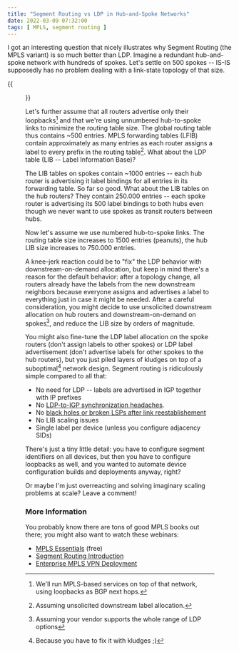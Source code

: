 ```yaml
---
title: "Segment Routing vs LDP in Hub-and-Spoke Networks"
date: 2022-03-09 07:32:00
tags: [ MPLS, segment routing ]
---
```

I got an interesting question that nicely illustrates why Segment Routing (the MPLS variant) is so much better than LDP. Imagine a redundant hub-and-spoke network with hundreds of spokes. Let's settle on 500 spokes -- IS-IS supposedly has no problem dealing with a link-state topology of that size.

{{<figure src="/2022/03/LDP-Hub-Spoke.jpg">}}

Let's further assume that all routers advertise only their loopbacks[^SVC] and that we're using unnumbered hub-to-spoke links to minimize the routing table size. The global routing table thus contains ~500 entries. MPLS forwarding tables (LFIB) contain approximately as many entries as each router assigns a label to every prefix in the routing table[^DUS]. What about the LDP table (LIB -- Label Information Base)?
<!--more-->
The LIB tables on spokes contain ~1000 entries -- each hub router is advertising it label bindings for all entries in its forwarding table. So far so good. What about the LIB tables on the hub routers? They contain 250.000 entries -- each spoke router is advertising its 500 label bindings to both hubs even though we never want to use spokes as transit routers between hubs.

[^SVC]: We'll run MPLS-based services on top of that network, using loopbacks as BGP next hops.

[^DUS]: Assuming unsolicited downstream label allocation.

Now let's assume we use numbered hub-to-spoke links. The routing table size increases to 1500 entries (peanuts), the hub LIB size increases to 750.000 entries.

A knee-jerk reaction could be to "fix" the LDP behavior with downstream-on-demand allocation, but keep in mind there's a reason for the default behavior: after a topology change, all routers already have the labels from the new downstream neighbors because everyone assigns and advertises a label to everything just in case it might be needed. After a careful consideration, you might decide to use unsolicited downstream allocation on hub routers and downstream-on-demand on spokes[^SUP], and reduce the LIB size by orders of magnitude.

[^SUP]: Assuming your vendor supports the whole range of LDP options

You might also fine-tune the LDP label allocation on the spoke routers (don't assign labels to other spokes) or LDP label advertisement (don't advertise labels for other spokes to the hub routers), but you just piled layers of kludges on top of a suboptimal[^KL] network design. Segment routing is ridiculously simple compared to all that:

[^KL]: Because you have to fix it with kludges ;)

* No need for LDP -- labels are advertised in IGP together with IP prefixes
* No [LDP-to-IGP synchronization headaches](https://blog.ipspace.net/2011/11/ldp-igp-synchronization-in-mpls.html).
* No [black holes or broken LSPs after link reestablishement](https://blog.ipspace.net/2017/08/synchronizing-bgp-and-ospf-or-ospf-and.html)
* No LIB scaling issues
* Single label per device (unless you configure adjacency SIDs)

There's just a tiny little detail: you have to configure segment identifiers on all devices, but then you have to configure loopbacks as well, and you wanted to automate device configuration builds and deployments anyway, right?

Or maybe I'm just overreacting and solving imaginary scaling problems at scale? Leave a comment!

### More Information

You probably know there are tons of good MPLS books out there; you might also want to watch these webinars:

* [MPLS Essentials](https://www.ipspace.net/MPLS_Essentials) (free)
* [Segment Routing Introduction](https://www.ipspace.net/Segment_Routing_Introduction)
* [Enterprise MPLS VPN Deployment](https://www.ipspace.net/Enterprise_MPLS_VPN_Deployment)
